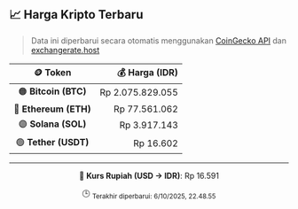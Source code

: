 

<!-- HARGA_KRIPTO -->
## 📈 Harga Kripto Terbaru

> Data ini diperbarui secara otomatis menggunakan [CoinGecko API](https://www.coingecko.com/) dan [exchangerate.host](https://exchangerate.host/)

<div align="center">

| 🪙 Token | 💰 Harga (IDR) |
|:------:|---------------:|
| 🟠 **Bitcoin (BTC)**   | Rp 2.075.829.055 |
| 🔵 **Ethereum (ETH)**  | Rp 77.561.062 |
| 🟣 **Solana (SOL)**    | Rp 3.917.143 |
| 🟢 **Tether (USDT)**   | Rp 16.602 |

---

💱 **Kurs Rupiah (USD → IDR)**: Rp 16.591

🕒 <sub>Terakhir diperbarui: 6/10/2025, 22.48.55</sub>

</div>
<!-- /HARGA_KRIPTO -->